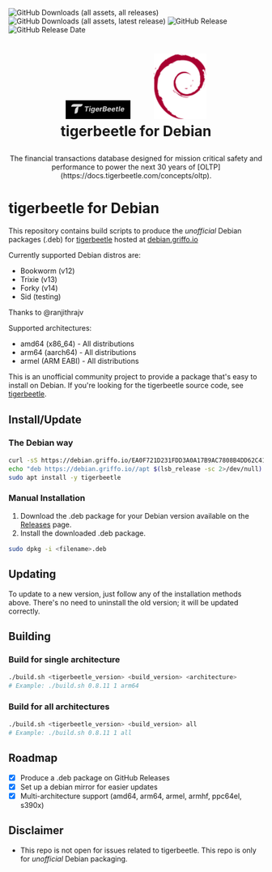 ![GitHub Downloads (all assets, all releases)](https://img.shields.io/github/downloads/dariogriffo/tigerbeetle-debian/total)
![GitHub Downloads (all assets, latest release)](https://img.shields.io/github/downloads/dariogriffo/tigerbeetle-debian/latest/total)
![GitHub Release](https://img.shields.io/github/v/release/dariogriffo/tigerbeetle-debian)
![GitHub Release Date](https://img.shields.io/github/release-date/dariogriffo/tigerbeetle-debian)

<h1>
   <p align="center">
     <a href="https://tigerbeetle.com/"><img src="https://github.com/dariogriffo/tigerbeetle-debian/blob/main/tigerbeetle-logo.png" alt="tigerbeetle Logo" width="128" style="margin-right: 20px"></a>
     <a href="https://www.debian.org/"><img src="https://github.com/dariogriffo/tigerbeetle-debian/blob/main/debian-logo.png" alt="Debian Logo" width="104" style="margin-left: 20px"></a>
     <br>tigerbeetle for Debian
   </p>
</h1>
<p align="center">
 The financial transactions database designed for mission critical safety and performance to power the next 30 years of [OLTP](https://docs.tigerbeetle.com/concepts/oltp).
</p>

# tigerbeetle for Debian

This repository contains build scripts to produce the _unofficial_ Debian packages
(.deb) for [tigerbeetle](https://github.com/tigerbeetle/tigerbeetle) hosted at [debian.griffo.io](https://debian.griffo.io)

Currently supported Debian distros are:
- Bookworm (v12)
- Trixie (v13)
- Forky (v14)
- Sid (testing)

Thanks to @ranjithrajv

Supported architectures:
- amd64 (x86_64) - All distributions
- arm64 (aarch64) - All distributions
- armel (ARM EABI) - All distributions

This is an unofficial community project to provide a package that's easy to
install on Debian. If you're looking for the tigerbeetle source code, see
[tigerbeetle](https://github.com/tigerbeetle/tigerbeetle).

## Install/Update

### The Debian way

```sh
curl -sS https://debian.griffo.io/EA0F721D231FDD3A0A17B9AC7808B4DD62C41256.asc | sudo gpg --dearmor --yes -o /etc/apt/trusted.gpg.d/debian.griffo.io.gpg
echo "deb https://debian.griffo.io//apt $(lsb_release -sc 2>/dev/null) main" | sudo tee /etc/apt/sources.list.d/debian.griffo.io.list
sudo apt install -y tigerbeetle
```

### Manual Installation

1. Download the .deb package for your Debian version available on
   the [Releases](https://github.com/dariogriffo/tigerbeetle-debian/releases) page.
2. Install the downloaded .deb package.

```sh
sudo dpkg -i <filename>.deb
```
## Updating

To update to a new version, just follow any of the installation methods above. There's no need to uninstall the old version; it will be updated correctly.

## Building

### Build for single architecture
```sh
./build.sh <tigerbeetle_version> <build_version> <architecture>
# Example: ./build.sh 0.8.11 1 arm64
```

### Build for all architectures
```sh
./build.sh <tigerbeetle_version> <build_version> all
# Example: ./build.sh 0.8.11 1 all
```

## Roadmap

- [x] Produce a .deb package on GitHub Releases
- [x] Set up a debian mirror for easier updates
- [x] Multi-architecture support (amd64, arm64, armel, armhf, ppc64el, s390x)

## Disclaimer

- This repo is not open for issues related to tigerbeetle. This repo is only for _unofficial_ Debian packaging.

